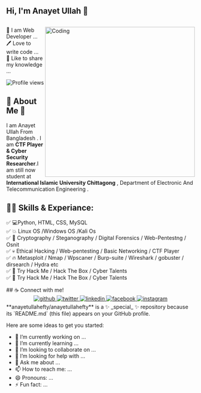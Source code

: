 ## Hi, I'm Anayet Ullah 👋 
<h2 align="center"></h2>
<img align="right" alt="Coding" width="400" src="https://cdn.dribbble.com/users/330915/screenshots/3587000/10_coding_dribbble.gif">

<p>
👑 I am Web Developer ... <br>
🖊️ Love to write code ...<br>
🎤 Like to share my knowledge ...</p>

![Profile views](https://gpvc.arturio.dev/d)  <br>

## 🚀 About Me 👼
I am Anayet Ullah From Bangladesh . I am **CTF Player & Cyber Security Researcher**.I am still now student at **International  Islamic University Chittagong** , Department of Electronic  And Telecommunication Engineering .

## 👨‍💻 Skills & Experiance:
<p>
✅ 💻Python, HTML, CSS, MySQL <br>
✅ 💥 Linux OS /Windows OS /Kali Os <br>
✅ 💪 Cryptography / Steganography / Digital Forensics / Web-Pentestng / Osnit <br>
✅ 💀 Ethical Hacking / Web-pentesting / Basic Networking / CTF Player <br>
✅ 🔥 Metasploit / Nmap / Wpscaner / Burp-suite / Wireshark / gobuster / dirsearch / Hydra etc <br>
✅ 👀 Try Hack Me / Hack The Box / Cyber Talents <br> 
✅ 👀 Try Hack Me / Hack The Box / Cyber Talents <br>
</p>
## ☕ Connect with me!

<div align="center">
<a href="https://github.com/rishavanand" target="_blank">
<img src=https://img.shields.io/badge/github-%2324292e.svg?&style=for-the-badge&logo=github&logoColor=white alt=github style="margin-bottom: 5px;" />
</a>
<a href="https://twitter.com/iamrishavanand" target="_blank">
<img src=https://img.shields.io/badge/twitter-%2300acee.svg?&style=for-the-badge&logo=twitter&logoColor=white alt=twitter style="margin-bottom: 5px;" />
</a>
<a href="https://linkedin.com/in/rishavanand" target="_blank">
<img src=https://img.shields.io/badge/linkedin-%231E77B5.svg?&style=for-the-badge&logo=linkedin&logoColor=white alt=linkedin style="margin-bottom: 5px;" />
</a>
<a href="https://www.facebook.com/iamrishavanand" target="_blank">
<img src=https://img.shields.io/badge/facebook-%232E87FB.svg?&style=for-the-badge&logo=facebook&logoColor=white alt=facebook style="margin-bottom: 5px;" />
</a>
<a href="https://instagram.com/iamrishavanand" target="_blank">
<img src=https://img.shields.io/badge/instagram-%23000000.svg?&style=for-the-badge&logo=instagram&logoColor=white alt=instagram style="margin-bottom: 5px;" />
</a>  
</div>
**anayetullahefty/anayetullahefty** is a ✨ _special_ ✨ repository because its `README.md` (this file) appears on your GitHub profile.

Here are some ideas to get you started:

- 🔭 I’m currently working on ...
- 🌱 I’m currently learning ...
- 👯 I’m looking to collaborate on ...
- 🤔 I’m looking for help with ...
- 💬 Ask me about ...
- 📫 How to reach me: ...
- 😄 Pronouns: ...
- ⚡ Fun fact: ...
